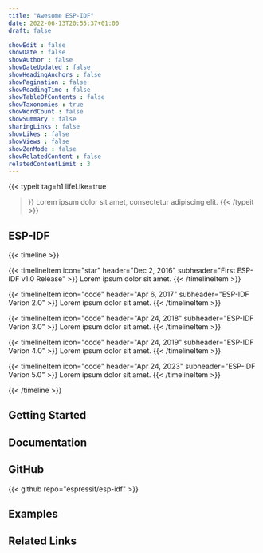 ```yaml
---
title: "Awesome ESP-IDF"
date: 2022-06-13T20:55:37+01:00
draft: false

showEdit : false
showDate : false
showAuthor : false
showDateUpdated : false
showHeadingAnchors : false
showPagination : false
showReadingTime : false
showTableOfContents : false
showTaxonomies : true 
showWordCount : false
showSummary : false
sharingLinks : false
showLikes : false
showViews : false
showZenMode : false
showRelatedContent : false
relatedContentLimit : 3
---
```


{{< typeit 
  tag=h1
  lifeLike=true
>}}
Lorem ipsum dolor sit amet, consectetur adipiscing elit. 
{{< /typeit >}}

## ESP-IDF

{{< timeline >}}

{{< timelineItem icon="star" header="Dec 2, 2016" subheader="First ESP-IDF v1.0 Release" >}}
Lorem ipsum dolor sit amet.
{{< /timelineItem >}}


{{< timelineItem icon="code" header="Apr 6, 2017" subheader="ESP-IDF Verion 2.0" >}}
Lorem ipsum dolor sit amet.
{{< /timelineItem >}}

{{< timelineItem icon="code" header="Apr 24, 2018" subheader="ESP-IDF Verion 3.0" >}}
Lorem ipsum dolor sit amet.
{{< /timelineItem >}}

{{< timelineItem icon="code" header="Apr 24, 2019" subheader="ESP-IDF Verion 4.0" >}}
Lorem ipsum dolor sit amet.
{{< /timelineItem >}}

{{< timelineItem icon="code" header="Apr 24, 2023" subheader="ESP-IDF Verion 5.0" >}}
Lorem ipsum dolor sit amet.
{{< /timelineItem >}}

{{< /timeline >}}


## Getting Started

## Documentation

## GitHub

{{< github repo="espressif/esp-idf" >}}

## Examples

## Related Links
